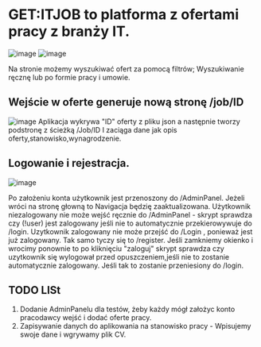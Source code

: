 # GET:ITJOB to platforma z ofertami pracy z branży IT.

![image](https://github.com/Idzikowski20/GETITJOB/assets/143029584/07b1bd87-0c0c-404d-8be0-00f069a48ceb)
![image](https://github.com/Idzikowski20/GETITJOB/assets/143029584/30223eb7-d273-48e2-b9b3-004754543d15)

Na stronie możemy wyszukiwać ofert za pomocą filtrów; Wyszukiwanie ręcznę lub po formie pracy i umowie.

## Wejście w oferte generuje nową stronę /job/ID

![image](https://github.com/Idzikowski20/GETITJOB/assets/143029584/d3484ce2-97e4-4f5f-be1e-b5b83a88bd5b)
Aplikacja wykrywa "ID" oferty z pliku json a następnie tworzy podstronę z ścieżką /Job/ID
I zaciąga dane jak opis oferty,stanowisko,wynagrodzenie. 


## Logowanie i rejestracja.

![image](https://github.com/Idzikowski20/GETITJOB/assets/143029584/b72ce130-7df8-474d-8a7e-45521bf6e6eb)

Po założeniu konta użytkownik jest przenoszony do /AdminPanel. Jeżeli wróci na stronę głowną to Navigacja będzię zaaktualizowana.
Użytkownik niezalogowany nie może wejść ręcznie do /AdminPanel - skrypt sprawdza czy (!user) jest zalogowany jeśli nie to automatycznie przekierowywuje do /login.
Uzytkownik zalogowany nie może przejść do /Login , ponieważ jest już zalogowany. Tak samo tyczy się to /register.
Jeśli zamkniemy okienko i wrocimy ponownie to po kliknięciu "zaloguj" skrypt sprawdza czy uzytkownik się wylogował przed opuszczeniem,jeśli nie to zostanie automatycznie zalogowany.
Jeśli tak to zostanie przeniesiony do /login.

## TODO LISt
1. Dodanie AdminPanelu dla testów, żeby każdy mógł założyc konto pracodawcy wejść i dodać oferte pracy.
2. Zapisywanie danych do aplikowania na stanowisko pracy - Wpisujemy swoje dane i wgrywamy plik CV.

